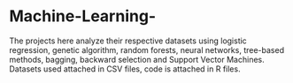 # Machine-Learning-
The projects here analyze their respective datasets using logistic regression, genetic algorithm, random forests, neural networks, tree-based methods, bagging, backward selection and Support Vector Machines. Datasets used attached in CSV files, code is attached in R files. 
